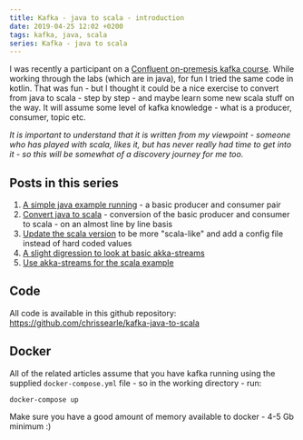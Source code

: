 ```yaml
---
title: Kafka - java to scala - introduction
date: 2019-04-25 12:02 +0200
tags: kafka, java, scala
series: Kafka - java to scala
---
```


I was recently a participant on a [Confluent on-premesis kafka course](https://www.confluent.io/training/). While working through the labs (which are in java), for fun I tried the same code in kotlin. That was fun - but I thought it could be a nice exercise to convert from java to scala - step by step - and maybe learn some new scala stuff on the way. It will assume some level of kafka knowledge - what is a producer, consumer, topic etc.

_It is important to understand that it is written from my viewpoint - someone who has played with scala, likes it, but has never really had time to get into it - so this will be somewhat of a discovery journey for me too._

## Posts in this series

1. [A simple java example running](/2019/04/25/kafka-java-to-scala-java/) - a basic producer and consumer pair
1. [Convert java to scala](/2019/04/30/kafka-java-to-scala-scala-v1) - conversion of the basic producer and consumer to scala - on an almost line by line basis
1. [Update the scala version](/2019/05/03/kafka-java-to-scala-scala-v2/) to be more "scala-like" and add a config file instead of hard coded values
1. [A slight digression to look at basic akka-streams](/2019/05/08/kafka-java-to-scala-akka-streams-basics/)
1. [Use akka-streams for the scala example](/2019/05/15/kafka-java-to-scala-akka-streams-kafka/)

## Code

All code is available in this github repository: https://github.com/chrissearle/kafka-java-to-scala

## Docker

All of the related articles assume that you have kafka running using the supplied `docker-compose.yml` file - so in the working directory - run:

    docker-compose up

Make sure you have a good amount of memory available to docker - 4-5 Gb minimum :)
